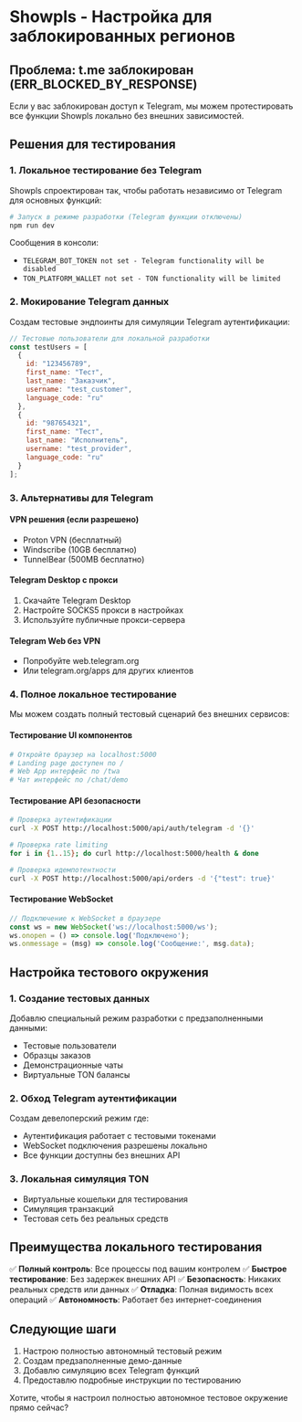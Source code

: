 # Showpls - Настройка для заблокированных регионов

## Проблема: t.me заблокирован (ERR_BLOCKED_BY_RESPONSE)

Если у вас заблокирован доступ к Telegram, мы можем протестировать все функции Showpls локально без внешних зависимостей.

## Решения для тестирования

### 1. Локальное тестирование без Telegram
Showpls спроектирован так, чтобы работать независимо от Telegram для основных функций:

```bash
# Запуск в режиме разработки (Telegram функции отключены)
npm run dev
```

Сообщения в консоли:
- `TELEGRAM_BOT_TOKEN not set - Telegram functionality will be disabled`
- `TON_PLATFORM_WALLET not set - TON functionality will be limited`

### 2. Мокирование Telegram данных
Создам тестовые эндпоинты для симуляции Telegram аутентификации:

```javascript
// Тестовые пользователи для локальной разработки
const testUsers = [
  {
    id: "123456789",
    first_name: "Тест",
    last_name: "Заказчик", 
    username: "test_customer",
    language_code: "ru"
  },
  {
    id: "987654321",
    first_name: "Тест",
    last_name: "Исполнитель",
    username: "test_provider", 
    language_code: "ru"
  }
];
```

### 3. Альтернативы для Telegram

#### VPN решения (если разрешено)
- Proton VPN (бесплатный)
- Windscribe (10GB бесплатно)
- TunnelBear (500MB бесплатно)

#### Telegram Desktop с прокси
1. Скачайте Telegram Desktop
2. Настройте SOCKS5 прокси в настройках
3. Используйте публичные прокси-сервера

#### Telegram Web без VPN
- Попробуйте web.telegram.org
- Или telegram.org/apps для других клиентов

### 4. Полное локальное тестирование

Мы можем создать полный тестовый сценарий без внешних сервисов:

#### Тестирование UI компонентов
```bash
# Откройте браузер на localhost:5000
# Landing page доступен по /
# Web App интерфейс по /twa  
# Чат интерфейс по /chat/demo
```

#### Тестирование API безопасности
```bash
# Проверка аутентификации
curl -X POST http://localhost:5000/api/auth/telegram -d '{}'

# Проверка rate limiting
for i in {1..15}; do curl http://localhost:5000/health & done

# Проверка идемпотентности
curl -X POST http://localhost:5000/api/orders -d '{"test": true}'
```

#### Тестирование WebSocket
```javascript
// Подключение к WebSocket в браузере
const ws = new WebSocket('ws://localhost:5000/ws');
ws.onopen = () => console.log('Подключено');
ws.onmessage = (msg) => console.log('Сообщение:', msg.data);
```

## Настройка тестового окружения

### 1. Создание тестовых данных
Добавлю специальный режим разработки с предзаполненными данными:

- Тестовые пользователи
- Образцы заказов
- Демонстрационные чаты
- Виртуальные TON балансы

### 2. Обход Telegram аутентификации
Создам девелоперский режим где:
- Аутентификация работает с тестовыми токенами
- WebSocket подключения разрешены локально
- Все функции доступны без внешних API

### 3. Локальная симуляция TON
- Виртуальные кошельки для тестирования
- Симуляция транзакций
- Тестовая сеть без реальных средств

## Преимущества локального тестирования

✅ **Полный контроль**: Все процессы под вашим контролем
✅ **Быстрое тестирование**: Без задержек внешних API
✅ **Безопасность**: Никаких реальных средств или данных
✅ **Отладка**: Полная видимость всех операций
✅ **Автономность**: Работает без интернет-соединения

## Следующие шаги

1. Настрою полностью автономный тестовый режим
2. Создам предзаполненные демо-данные
3. Добавлю симуляцию всех Telegram функций
4. Предоставлю подробные инструкции по тестированию

Хотите, чтобы я настроил полностью автономное тестовое окружение прямо сейчас?